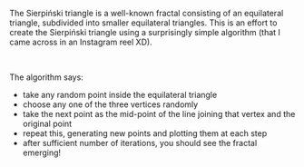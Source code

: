 The Sierpiński triangle is a well-known fractal consisting of an equilateral triangle, subdivided into smaller equilateral triangles. This is an effort to create the Sierpiński triangle using a surprisingly simple algorithm 
(that I came across in an Instagram reel XD).

<br/>

The algorithm says:
- take any random point inside the equilateral triangle
- choose any one of the three vertices randomly
- take the next point as the mid-point of the line joining that vertex and the original point
- repeat this, generating new points and plotting them at each step
- after sufficient number of iterations, you should see the fractal emerging!
